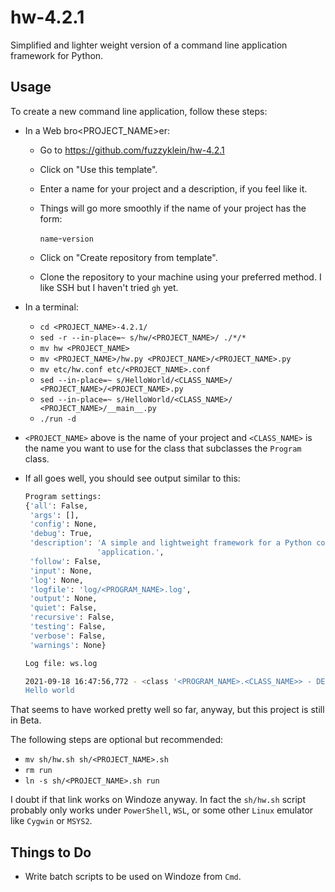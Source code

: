 # hw-4.2.1
Simplified and lighter weight version of a command line application framework for Python.

## Usage

To create a new command line application, follow these steps:

  * In a Web bro<PROJECT_NAME>er:

    - Go to https://github.com/fuzzyklein/hw-4.2.1
    - Click on "Use this template".
    - Enter a name for your project and a description, if you feel like it.
    - Things will go more smoothly if the name of your project has the form:

        `name`-`version`

    - Click on "Create repository from template".
    - Clone the repository to your machine using your preferred method.
      I like SSH but I haven't tried `gh` yet.

  * In a terminal:

    - `cd <PROJECT_NAME>-4.2.1/`
    - `sed -r --in-place=~ s/hw/<PROJECT_NAME>/ ./*/*`
    - `mv hw <PROJECT_NAME>`
    - `mv <PROJECT_NAME>/hw.py <PROJECT_NAME>/<PROJECT_NAME>.py`
    - `mv etc/hw.conf etc/<PROJECT_NAME>.conf`
    - `sed --in-place=~ s/HelloWorld/<CLASS_NAME>/ <PROJECT_NAME>/<PROJECT_NAME>.py`
    - `sed --in-place=~ s/HelloWorld/<CLASS_NAME>/ <PROJECT_NAME>/__main__.py`
    - `./run -d`

  * `<PROJECT_NAME>` above is the name of your project and `<CLASS_NAME>` is the
    name you want to use for the class that subclasses the `Program` class.

  * If all goes well, you should see output similar to this:

    ```bash
    Program settings:
    {'all': False,
     'args': [],
     'config': None,
     'debug': True,
     'description': 'A simple and lightweight framework for a Python command line '
                    'application.',
     'follow': False,
     'input': None,
     'log': None,
     'logfile': 'log/<PROGRAM_NAME>.log',
     'output': None,
     'quiet': False,
     'recursive': False,
     'testing': False,
     'verbose': False,
     'warnings': None}

    Log file: ws.log

    2021-09-18 16:47:56,772 - <class '<PROGRAM_NAME>.<CLASS_NAME>> - DEBUG - Debugging <class <PROGRAM_NAME>.<CLASS_NAME>>
    Hello world
    ```

That seems to have worked pretty well so far, anyway, but this project is still in Beta.

The following steps are optional but recommended:

  * `mv sh/hw.sh sh/<PROJECT_NAME>.sh`
  * `rm run`
  * `ln -s sh/<PROJECT_NAME>.sh run`

I doubt if that link works on Windoze anyway. In fact the `sh/hw.sh` script
probably only works under `PowerShell`, `WSL`, or some other `Linux` emulator
like `Cygwin` or `MSYS2`.

## Things to Do

* Write batch scripts to be used on Windoze from `Cmd`.
